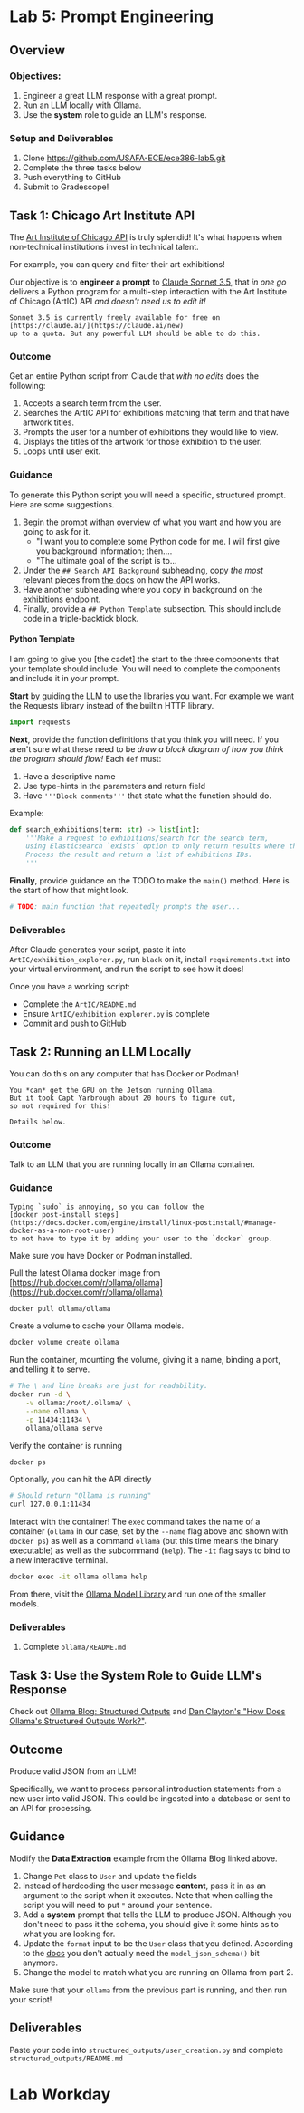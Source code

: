 # Lab 5: Prompt Engineering

## Overview

### Objectives:

1. Engineer a great LLM response with a great prompt.
2. Run an LLM locally with Ollama.
3. Use the **system** role to guide an LLM's response.

### Setup and Deliverables

1. Clone https://github.com/USAFA-ECE/ece386-lab5.git
2. Complete the three tasks below
3. Push everything to GitHub
4. Submit to Gradescope!

## Task 1: Chicago Art Institute API

The [Art Institute of Chicago API](https://api.artic.edu/docs/) is truly splendid!
It's what happens when non-technical institutions invest in technical talent.

For example, you can query and filter their art exhibitions!

Our objective is to **engineer a prompt** to [Claude Sonnet 3.5](https://www.anthropic.com/news/claude-3-5-sonnet),
that *in one go* delivers a Python program for a
multi-step interaction with the Art Institute of Chicago (ArtIC) API *and doesn't need us to edit it!*

```{note}
Sonnet 3.5 is currently freely available for free on [https://claude.ai/](https://claude.ai/new)
up to a quota. But any powerful LLM should be able to do this.
```

### Outcome

Get an entire Python script from Claude that *with no edits* does the following:

1. Accepts a search term from the user.
2. Searches the ArtIC API for exhibitions matching that term and that have artwork titles.
3. Prompts the user for a number of exhibitions they would like to view.
4. Displays the titles of the artwork for those exhibition to the user.
5. Loops until user exit.

### Guidance

To generate this Python script you will need a specific, structured prompt.
Here are some suggestions.

1. Begin the prompt withan overview of what you want and how you are going to ask for it.
    - "I want you to complete some Python code for me. I will first give you background information; then....
    - "The ultimate goal of the script is to...
2. Under the `## Search API Background` subheading, copy *the most* relevant pieces from
    [the docs](https://api.artic.edu/docs/#quick-start) on how the API works.
3. Have another subheading where you copy in background on the [exhibitions](https://api.artic.edu/docs/#exhibitions) endpoint.
4. Finally, provide a `## Python Template` subsection. This should include code in a triple-backtick block.

#### Python Template

I am going to give you [the cadet] the start to the three components that your template should include.
You will need to complete the components and include it in your prompt.

**Start** by guiding the LLM to use the libraries you want.
For example we want the Requests library instead of the builtin HTTP library.

```python
import requests
```

**Next**, provide the function definitions that you think you will need.
If you aren't sure what these need to be *draw a block diagram of how you think the program should flow!*
Each `def` must:

1. Have a descriptive name
2. Use type-hints in the parameters and return field
3. Have `'''Block comments'''` that state what the function should do.

Example:

```python
def search_exhibitions(term: str) -> list[int]:
    '''Make a request to exhibitions/search for the search term,
    using Elasticsearch `exists` option to only return results where the `artwork_titles` field is not empty
    Process the result and return a list of exhibitions IDs.
    '''
```

**Finally**, provide guidance on the TODO to make the `main()` method.
Here is the start of how that might look.

```python
# TODO: main function that repeatedly prompts the user...
```

### Deliverables

After Claude generates your script, paste it into `ArtIC/exhibition_explorer.py`,
run `black` on it, install `requirements.txt` into your virtual environment,
and run the script to see how it does!

Once you have a working script:

- Complete the `ArtIC/README.md`
- Ensure `ArtIC/exhibition_explorer.py` is complete
- Commit and push to GitHub

## Task 2: Running an LLM Locally

You can do this on any computer that has Docker or Podman!

```{warning}
You *can* get the GPU on the Jetson running Ollama.
But it took Capt Yarbrough about 20 hours to figure out,
so not required for this!

Details below.
```

### Outcome

Talk to an LLM that you are running locally in an Ollama container.

### Guidance

```{tip}
Typing `sudo` is annoying, so you can follow the
[docker post-install steps](https://docs.docker.com/engine/install/linux-postinstall/#manage-docker-as-a-non-root-user)
to not have to type it by adding your user to the `docker` group.
```

Make sure you have Docker or Podman installed.

Pull the latest Ollama docker image from [https://hub.docker.com/r/ollama/ollama](https://hub.docker.com/r/ollama/ollama)

```bash
docker pull ollama/ollama
```

Create a volume to cache your Ollama models.

```bash
docker volume create ollama
```

Run the container, mounting the volume, giving it a name, binding a port,
and telling it to serve.

```bash
# The \ and line breaks are just for readability.
docker run -d \
    -v ollama:/root/.ollama/ \
    --name ollama \
    -p 11434:11434 \
    ollama/ollama serve
```

Verify the container is running

```bash
docker ps
```

Optionally, you can hit the API directly

```bash
# Should return "Ollama is running"
curl 127.0.0.1:11434
```

Interact with the container!
The `exec` command takes the name of a container
(`ollama` in our case, set by the `--name` flag above and shown with `docker ps`)
as well as a command `ollama` (but this time means the binary executable)
as well as the subcommand (`help`).
The `-it` flag says to bind to a new interactive terminal.

```bash
docker exec -it ollama ollama help
```

From there, visit the [Ollama Model Library](https://ollama.com/search)
and run one of the smaller models.

### Deliverables

1. Complete `ollama/README.md`

## Task 3: Use the System Role to Guide LLM's Response

Check out [Ollama Blog: Structured Outputs](https://ollama.com/blog/structured-outputs) and
[Dan Clayton's "How Does Ollama's Structured Outputs Work?"](https://blog.danielclayton.co.uk/posts/ollama-structured-outputs/).

## Outcome

Produce valid JSON from an LLM!

Specifically, we want to process personal introduction statements from a new user into valid JSON.
This could be ingested into a database or sent to an API for processing.

## Guidance

Modify the **Data Extraction** example from the Ollama Blog linked above.

1. Change `Pet` class to `User` and update the fields
2. Instead of hardcoding the user message **content**, pass it in as an argument to the script when it executes.
    Note that when calling the script you will need to put `"` around your sentence.
3. Add a **system** prompt that tells the LLM to produce JSON.
    Although you don't need to pass it the schema, you should give it some hints as to what you are looking for.
4. Update the `format` input to be the `User` class that you defined.
    According to the [docs](https://github.com/ollama/ollama/blob/main/docs/api.md#parameters) you don't actually need the `model_json_schema()` bit anymore.
5. Change the model to match what you are running on Ollama from part 2.

Make sure that your `ollama` from the previous part is running, and then run your script!

## Deliverables

Paste your code into `structured_outputs/user_creation.py` and complete `structured_outputs/README.md`

# Lab Workday
